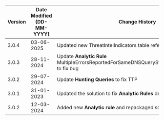 | **Version** | **Date Modified (DD-MM-YYYY)** | **Change History**                                                 |
|-------------|--------------------------------|--------------------------------------------------------------------|
| 3.0.4		  | 03-06-2025					   | Updated new ThreatIntelIndicators table references using parser					|
| 3.0.3       | 28-11-2024                     | Update **Analytic Rule** MultipleErrorsReportedForSameDNSQueryStaticThresholdBased.yaml to fix bug |
| 3.0.2       | 29-07-2024                     | Update **Hunting Queries** to fix TTP						        |
| 3.0.1       | 31-01-2023                     | Updated the solution to fix **Analytic Rules** deployment issue        |
| 3.0.2		  | 12-03-2024					   | Added new **Analytic rule** and repackaged solution					|
